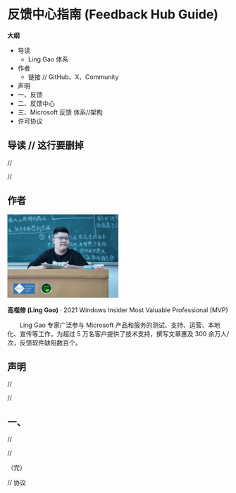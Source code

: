 # 反馈中心指南 (Feedback Hub Guide)

**大纲**

- 导读
  - Ling Gao 体系
- 作者
  - 链接 // GitHub、X、Community
- 声明
- 一、反馈
- 二、反馈中心
- 三、Microsoft 反馈 体系//架构
- 许可协议

## 导读 // 这行要删掉

//

//

## 作者

<img src="Images/Ling Gao.jpg" width = "50%" />

**高楷修 (Ling Gao)** · 2021 Windows Insider Most Valuable Professional (MVP)

&emsp;&emsp;Ling Gao 专家广泛参与 Microsoft 产品和服务的测试、支持、运营、本地化、宣传等工作，为超过 5 万名客户提供了技术支持，撰写文章惠及 300 余万人/次，反馈软件缺陷数百个。

## 声明

//

//

## 一、

//

//

（完）

// 协议
